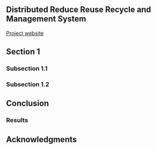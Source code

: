 ## Distributed Reduce Reuse Recycle and Management System



[Project website](https://sample-project.s3-web.us-east.cloud-object-storage.appdomain.cloud/)

## Section 1


### Subsection 1.1


### Subsection 1.2


## Conclusion


### Results


## Acknowledgments

